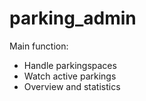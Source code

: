 # parking_admin
Main function:
- Handle parkingspaces
- Watch active parkings
- Overview and statistics